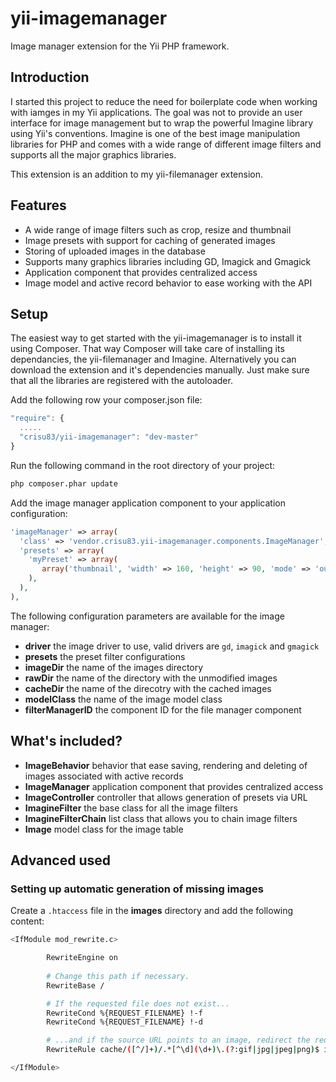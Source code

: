 yii-imagemanager
================

Image manager extension for the Yii PHP framework.

## Introduction

I started this project to reduce the need for boilerplate code when working with iamges in my Yii applications.
The goal was not to provide an user interface for image management but to wrap the powerful Imagine library using
Yii's conventions. Imagine is one of the best image manipulation libraries for PHP and comes with a wide range
of different image filters and supports all the major graphics libraries. 

This extension is an addition to my yii-filemanager extension.

## Features

* A wide range of image filters such as crop, resize and thumbnail
* Image presets with support for caching of generated images
* Storing of uploaded images in the database
* Supports many graphics libraries including GD, Imagick and Gmagick
* Application component that provides centralized access
* Image model and active record behavior to ease working with the API

## Setup

The easiest way to get started with the yii-imagemanager is to install it using Composer.
That way Composer will take care of installing its dependancies, the yii-filemanager and Imagine.
Alternatively you can download the extension and it's dependencies manually.
Just make sure that all the libraries are registered with the autoloader.

Add the following row your composer.json file:

```js
"require": {
  .....
  "crisu83/yii-imagemanager": "dev-master"
}
```

Run the following command in the root directory of your project:

```bash
php composer.phar update
```

Add the image manager application component to your application configuration:

```php
'imageManager' => array(
  'class' => 'vendor.crisu83.yii-imagemanager.components.ImageManager',
  'presets' => array(
    'myPreset' => array(
       array('thumbnail', 'width' => 160, 'height' => 90, 'mode' => 'outbound'),
    ),
  ),
),
```

The following configuration parameters are available for the image manager:

* **driver** the image driver to use, valid drivers are ```gd```, ```imagick``` and ```gmagick```
* **presets** the preset filter configurations
* **imageDir** the name of the images directory
* **rawDir** the name of the directory with the unmodified images
* **cacheDir** the name of the direcotry with the cached images
* **modelClass** the name of the image model class
* **filterManagerID** the component ID for the file manager component

## What's included?

* **ImageBehavior** behavior that ease saving, rendering and deleting of images associated with active records
* **ImageManager** application component that provides centralized access
* **ImageController** controller that allows generation of presets via URL
* **ImagineFilter** the base class for all the image filters
* **ImagineFilterChain** list class that allows you to chain image filters
* **Image** model class for the image table

## Advanced used

### Setting up automatic generation of missing images

Create a ```.htaccess``` file in the **images** directory and add the following content:

```bash
<IfModule mod_rewrite.c>

        RewriteEngine on
        
        # Change this path if necessary.
        RewriteBase /

        # If the requested file does not exist...
        RewriteCond %{REQUEST_FILENAME} !-f
        RewriteCond %{REQUEST_FILENAME} !-d

        # ...and if the source URL points to an image, redirect the request to the image controller.
        RewriteRule cache/([^/]+)/.*[^\d](\d+)\.(?:gif|jpg|jpeg|png)$ image/create?id=$2&preset=$1 [L,R,QSA]

</IfModule>
```
